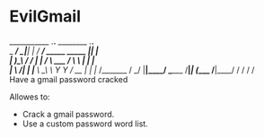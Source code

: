 # EvilGmail
___________     .__.__      ________               .__.__   
\_   _____/__  _|__|  |    /  _____/  _____ _____  |__|  |  
 |    __)_\  \/ /  |  |   /   \  ___ /     \\__  \ |  |  |  
 |        \\   /|  |  |__ \    \_\  \  Y Y  \/ __ \|  |  |__
/_______  / \_/ |__|____/  \______  /__|_|  (____  /__|____/
        \/                        \/      \/     \/         
           Have a gmail password cracked

Allowes to:
- Crack a gmail password.
- Use a custom password word list.
